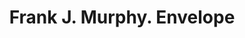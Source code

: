 ---
doi: 10.7916/D8VM5QB2
date_other: '1912'
date_other_textual: '1912'
form: printed ephemera
genre:
- Envelopes
name:
- Frank J. Murphy
object_in_context_url: https://biggert.cul.columbia.edu/items/view/ave_biggert_00549
subject_hierarchical_geographic:
- Baltimore, Maryland, United States
subject_name:
- Frank J. Murphy
title: Frank J. Murphy. Envelope
sort_title: Frank J. Murphy. Envelope
call_number: ave_biggert_00549
coordinates:
- 39.28333333333333,-76.61666666666666
pid: ave_biggert_00549
identifiers: ave_biggert_00549
thumbnail: https://derivativo-1.library.columbia.edu/iiif/2/ldpd:343728/full/!256,256/0/native.jpg
permalink: /biggert/ave_biggert_00549/
layout: iiif-image-page
---
